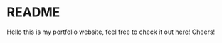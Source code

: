 # README
Hello this is my portfolio website, feel free to check it out [here](pogjames.github.io)! Cheers!
